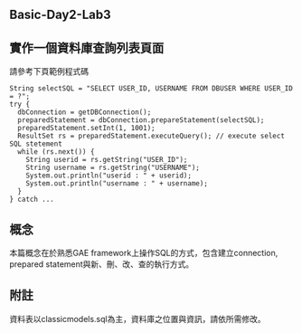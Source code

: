 Basic-Day2-Lab3
----

## 實作一個資料庫查詢列表頁面

請參考下頁範例程式碼

```
String selectSQL = "SELECT USER_ID, USERNAME FROM DBUSER WHERE USER_ID = ?";
try {
  dbConnection = getDBConnection();
  preparedStatement = dbConnection.prepareStatement(selectSQL);
  preparedStatement.setInt(1, 1001);
  ResultSet rs = preparedStatement.executeQuery(); // execute select SQL stetement
  while (rs.next()) {
    String userid = rs.getString("USER_ID");
    String username = rs.getString("USERNAME");
    System.out.println("userid : " + userid);
    System.out.println("username : " + username);
  }
} catch ...

```

## 概念

本篇概念在於熟悉GAE framework上操作SQL的方式，包含建立connection, prepared statement與新、刪、改、查的執行方式。


## 附註

資料表以classicmodels.sql為主，資料庫之位置與資訊，請依所需修改。